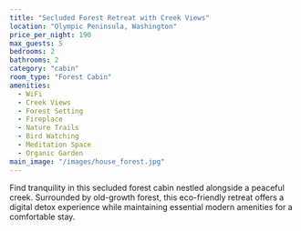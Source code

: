 ```yaml
---
title: "Secluded Forest Retreat with Creek Views"
location: "Olympic Peninsula, Washington"
price_per_night: 190
max_guests: 5
bedrooms: 2
bathrooms: 2
category: "cabin"
room_type: "Forest Cabin"
amenities:
  - WiFi
  - Creek Views
  - Forest Setting
  - Fireplace
  - Nature Trails
  - Bird Watching
  - Meditation Space
  - Organic Garden
main_image: "/images/house_forest.jpg"
---
```


Find tranquility in this secluded forest cabin nestled alongside a peaceful creek. Surrounded by old-growth forest, this eco-friendly retreat offers a digital detox experience while maintaining essential modern amenities for a comfortable stay.